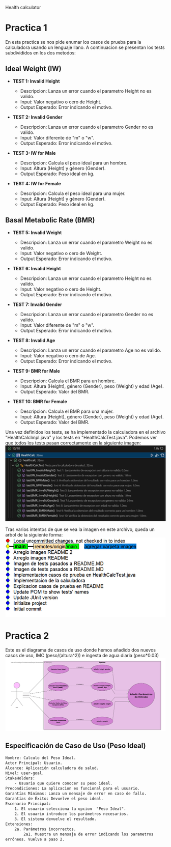Health calculator

# Practica 1
En esta practica se nos pide enumar los casos de prueba para la calculadora usando un lenguaje llano. A continuacion se presentan los tests subdivididos en los dos metodos:

## Ideal Weight (IW)

- **TEST 1: Invalid Height**
    - Descripcion: Lanza un error cuando el parametro Height no es valido.
    - Input: Valor negativo o cero de Height.
    - Output Esperado: Error indicando el motivo.

- **TEST 2: Invalid Gender**
    - Descripcion: Lanza un error cuando el parametro Gender no es valido.
    - Input: Valor diferente de "m" o "w".
    - Output Esperado: Error indicando el motivo.

- **TEST 3: IW for Male**
    - Descripcion: Calcula el peso ideal para un hombre.
    - Input: Altura (Height) y género (Gender).
    - Output Esperado: Peso ideal en kg.

- **TEST 4: IW for Female**
    - Descripcion: Calcula el peso ideal para una mujer.
    - Input: Altura (Height) y género (Gender).
    - Output Esperado: Peso ideal en kg.
    
## Basal Metabolic Rate (BMR)

- **TEST 5: Invalid Weight**
    - Descripcion: Lanza un error cuando el parametro Weight no es valido.
    - Input: Valor negativo o cero de Weight.
    - Output Esperado: Error indicando el motivo.

- **TEST 6: Invalid Height**
    - Descripcion: Lanza un error cuando el parametro Height no es valido.
    - Input: Valor negativo o cero de Height.
    - Output Esperado: Error indicando el motivo.

- **TEST 7: Invalid Gender**
    - Descripcion: Lanza un error cuando el parametro Gender no es valido.
    - Input: Valor diferente de "m" o "w".
    - Output Esperado: Error indicando el motivo.

- **TEST 8: Invalid Age**
    - Descripcion: Lanza un error cuando el parametro Age no es valido.
    - Input: Valor negativo o cero de Age.
    - Output Esperado: Error indicando el motivo.

- **TEST 9: BMR for Male**
    - Descripcion: Calcula el BMR para un hombre.
    - Input: Altura (Height), género (Gender), peso (Weight) y edad (Age).
    - Output Esperado: Valor del BMR.

- **TEST 10: BMR for Female**
    - Descripcion: Calcula el BMR para una mujer.
    - Input: Altura (Height), género (Gender), peso (Weight) y edad (Age).
    - Output Esperado: Valor del BMR.

Una vez definidos los tests, se ha implementado la calculadora en el archivo "HealthCalcImpl.java" y los tests en "HealthCalcTest.java". Podemos ver que todos los tests pasan correctamente en la siguiente imagen:
    ![tests_realizados](./images/tests.png "Tests pasados")

Tras varios intentos de que se vea la imagen en este archivo, queda un arbol de la siguiente forma:
    ![arbol](./images/arbol.png "arbol")

# Practica 2
Este es el diagrama de casos de uso donde hemos añadido dos nuevos casos de uso, IMC (peso/(altura^2)) e ingesta de agua diaria (peso*0.03)
    ![CasosUso](./images/DiagramaCasosUso.png "CasosUso")

## Especificación de Caso de Uso (Peso Ideal)
    Nombre: Calculo del Peso Ideal.
    Actor Principal: Usuario.
    Alcance: Aplicación calculadora de salud.
    Nivel: user-goal.
    StakeHolders:
        - Usuario que quiere conocer su peso ideal.
    Precondiciones: La aplicacion es funcional para el usuario.
    Garantías Mínimas: Lanza un mensaje de error en caso de fallo.
    Garantías de Éxito: Devuelve el peso ideal.
    Escenario Principal:
        1. El usuario selecciona la opcion  "Peso Ideal".
        2. El usuario introduce los parámetros necesarios.
        3. El sistema devuelve el resultado.
    Extensiones:
        2a. Parámetros incorrectos.
            2a1. Muestra un mensaje de error indicando los parametros erróneos. Vuelve a paso 2.



